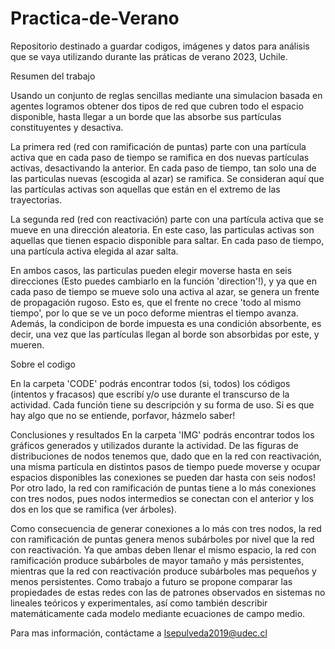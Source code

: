 # Practica-de-Verano

Repositorio destinado a guardar codigos, imágenes y datos para análisis que se vaya utilizando durante las práticas de verano 2023, Uchile. 

Resumen del trabajo 

Usando un conjunto de reglas sencillas mediante una simulacion basada en agentes logramos obtener dos tipos de red que cubren todo el espacio disponible, hasta llegar a un borde que las absorbe sus partículas constituyentes y desactiva. 

La primera red (red con ramificación de puntas) parte con una partícula activa que en cada paso de tiempo se ramifica  en dos nuevas partículas activas, desactivando la anterior. En cada paso de tiempo, tan solo una de las particulas nuevas (escogida al azar) se ramifica. Se consideran aquí que las partículas activas son aquellas que están en el extremo de las trayectorias. 

La segunda red (red con reactivación) parte con una partícula activa que se mueve en una dirección aleatoria. En este caso, las particulas activas son aquellas que tienen espacio disponible para saltar. En cada paso de tiempo, una partícula activa elegida al azar salta. 

En ambos casos, las particulas pueden elegir moverse hasta en seis direcciones (Esto puedes cambiarlo en la función 'direction'!), y ya que en cada paso de tiempo se mueve solo una activa al azar, se genera un frente de propagación rugoso. Esto es, que el frente no crece 'todo al mismo tiempo', por lo que se ve un poco deforme mientras el tiempo avanza. Además, la condicipon de borde impuesta es una condición absorbente, es decir, una vez que las partículas llegan al borde son absorbidas por este, y mueren. 

Sobre el codigo 

En la carpeta 'CODE' podrás encontrar todos (si, todos) los códigos (intentos y fracasos) que escribí y/o use durante el transcurso de la actividad. Cada función tiene su descripción y su forma de uso. Si es que hay algo que no se entiende, porfavor, házmelo saber! 

Conclusiones y resultados
En la carpeta 'IMG' podrás encontrar todos los gráficos generados y utilizados durante la actividad.  De las figuras de distribuciones de nodos tenemos que, dado que en la red con reactivación, una misma partícula en distintos pasos de tiempo puede moverse y ocupar espacios disponibles las conexiones se pueden dar hasta con seis nodos! Por otro lado, la red con ramificación de puntas tiene a lo más conexiones con tres nodos, pues nodos intermedios se conectan con el anterior y los dos en los que se ramifica (ver árboles). 

Como consecuencia de generar conexiones a lo más con tres nodos, la red con ramificación de puntas genera menos subárboles por nivel que la red con
reactivación. Ya que ambas deben llenar el mismo espacio, la red con ramificación produce subárboles de mayor tamaño y más persistentes, mientras que la red con
reactivación produce subárboles mas pequeños y menos persistentes.
Como trabajo a futuro se propone comparar las propiedades de estas redes con las de patrones observados en sistemas no lineales teóricos y experimentales, así como
también describir matemáticamente cada modelo mediante ecuaciones de campo medio.

Para mas información, contáctame a lsepulveda2019@udec.cl
